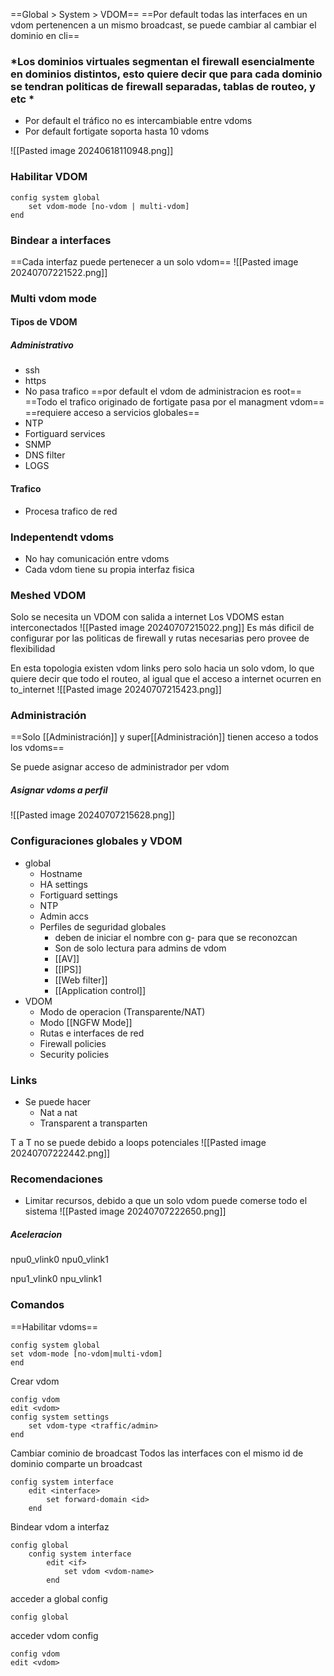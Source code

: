 ==Global > System > VDOM==
==Por default todas las interfaces en un vdom pertenencen a un mismo broadcast, se puede cambiar al cambiar el dominio en cli==
### *Los dominios virtuales segmentan el firewall esencialmente en dominios distintos, esto quiere decir que para cada dominio se tendran politicas de firewall separadas, tablas de routeo, y etc *

- Por default el tráfico no es intercambiable entre vdoms
- Por default fortigate soporta hasta 10 vdoms


![[Pasted image 20240618110948.png]]

### Habilitar VDOM

```
config system global
	set vdom-mode [no-vdom | multi-vdom]
end
```

### Bindear a interfaces
==Cada interfaz puede pertenecer a un solo vdom==
![[Pasted image 20240707221522.png]]


### Multi vdom mode

#### Tipos de VDOM
##### Administrativo
- ssh
- https
- No pasa trafico
==por default el vdom de administracion es root==
==Todo el trafico originado de fortigate pasa por el managment vdom==
==requiere acceso a servicios globales==
- NTP
- Fortiguard services
- SNMP
- DNS filter
- LOGS

#### Trafico
- Procesa trafico de red


### Indepentendt vdoms
- No hay comunicación entre vdoms
- Cada vdom tiene su propia interfaz fisica

### Meshed VDOM
Solo se necesita un VDOM con salida a internet
Los VDOMS estan interconectados
![[Pasted image 20240707215022.png]]
Es más dificil de configurar por las politicas de firewall y rutas necesarias pero provee de flexibilidad 


En esta topologia existen vdom links pero solo hacia un solo vdom, lo que quiere decir que todo el routeo, al igual que el acceso a internet ocurren en to_internet
![[Pasted image 20240707215423.png]]


### Administración
==Solo [[Administración]] y super[[Administración]] tienen acceso a todos los vdoms==

Se puede asignar acceso de administrador per vdom

##### Asignar vdoms a perfil
![[Pasted image 20240707215628.png]]


### Configuraciones globales y VDOM
- global
	- Hostname
	- HA settings
	- Fortiguard settings
	- NTP
	- Admin accs
	- Perfiles de seguridad globales
		- deben de iniciar el nombre con g- para que se reconozcan
		- Son de solo lectura para admins de vdom
		- [[AV]]
		- [[IPS]]
		- [[Web filter]]
		- [[Application control]]
- VDOM
	- Modo de operacion (Transparente/NAT)
	- Modo [[NGFW Mode]]
	- Rutas e interfaces de red
	- Firewall policies
	- Security policies


### Links
- Se puede hacer
	- Nat a nat
	- Transparent a transparten

T a T no se puede debido a loops potenciales
![[Pasted image 20240707222442.png]]

### Recomendaciones
- Limitar recursos, debido a que un solo vdom puede comerse todo el sistema
![[Pasted image 20240707222650.png]]


##### Aceleracion
npu0_vlink0
npu0_vlink1

npu1_vlink0
npu_vlink1




### Comandos
==Habilitar vdoms==
```
config system global
set vdom-mode [no-vdom|multi-vdom]
end
```

Crear vdom

```
config vdom
edit <vdom>
config system settings
	set vdom-type <traffic/admin>
end
```

Cambiar cominio de broadcast 
Todos las interfaces con el mismo id de dominio comparte un broadcast
```
config system interface
	edit <interface>
		set forward-domain <id>
	end
```

Bindear vdom a interfaz
```
config global
	config system interface
		edit <if>
			set vdom <vdom-name>
		end
```

acceder a global config
```
config global
```

acceder vdom config 
```
config vdom
edit <vdom>
```